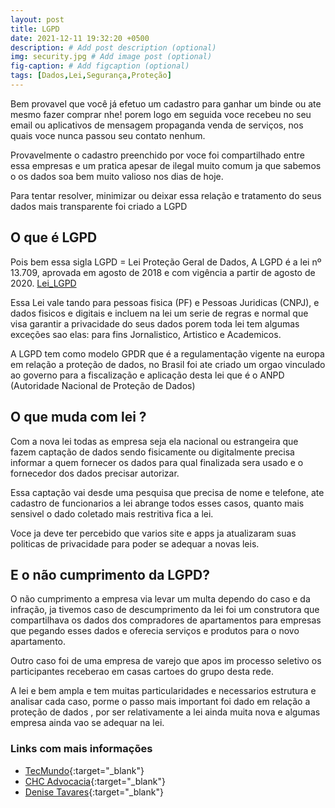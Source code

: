 ```yaml
---
layout: post
title: LGPD
date: 2021-12-11 19:32:20 +0500
description: # Add post description (optional)
img: security.jpg # Add image post (optional)
fig-caption: # Add figcaption (optional)
tags: [Dados,Lei,Segurança,Proteção]
---
```

Bem provavel que você já efetuo um cadastro para ganhar um binde ou ate mesmo fazer comprar nhe! porem logo em seguida voce recebeu no seu email ou aplicativos de mensagem propaganda venda de serviços, nos quais voce nunca passou seu contato nenhum. 

Provavelmente o cadastro preenchido por voce foi compartilhado entre essa empresas e um pratica apesar de ilegal muito comum ja que sabemos o os dados soa bem muito valioso nos dias de hoje.

Para tentar resolver, minimizar ou deixar essa relação e tratamento do seus dados mais transparente foi criado a LGPD

## O que é LGPD

Pois bem essa sigla LGPD = Lei Proteção Geral de Dados, A LGPD é a lei nº 13.709, aprovada em agosto de 2018 e com vigência a partir de agosto de 2020. [Lei_LGPD](http://www.planalto.gov.br/ccivil_03/_ato2015-2018/2018/lei/l13709.htm#art65..)

Essa Lei vale tando para pessoas fisica (PF) e Pessoas Juridicas (CNPJ), e dados fisicos e digitais e incluem na lei um serie de regras e normal que visa garantir a privacidade do seus dados porem toda lei tem algumas exceções sao elas: para fins Jornalistico, Artistico e Academicos.

A LGPD tem como modelo GPDR que é a regulamentação vigente na europa em relação a proteção de dados, no Brasil foi ate criado um orgao vinculado ao governo para a fiscalização e aplicação desta lei que é o ANPD (Autoridade Nacional de Proteção de Dados) 

## O que muda com lei ?

Com a nova lei todas as empresa seja ela nacional ou estrangeira que fazem captação de dados sendo fisicamente ou digitalmente precisa informar a quem fornecer os dados para qual finalizada sera usado e o fornecedor dos dados precisar autorizar. 

Essa captação vai desde uma pesquisa que precisa de nome e telefone, ate cadastro de funcionarios a lei abrange todos esses casos, quanto mais sensivel o dado coletado mais restritiva fica a lei.

Voce ja deve ter percebido que varios site e apps ja atualizaram suas politicas de privacidade para poder se adequar a novas leis.


## E o não cumprimento da LGPD?

O não cumprimento a empresa via levar um multa dependo do caso e da infração, ja tivemos caso de descumprimento da lei foi um construtora que compartilhava os dados dos compradores de apartamentos para empresas que pegando esses dados e oferecia serviços e produtos para o novo apartamento.

Outro caso foi de uma empresa de varejo que apos im processo seletivo os participantes receberao em casas cartoes do grupo desta rede.

A lei e bem ampla e tem muitas particularidades e necessarios estrutura e analisar cada caso, porme o passo mais important foi dado em relação a proteção de dados , por ser relativamente  a lei ainda muita nova e algumas empresa ainda vao se adequar na lei.

### Links com mais informações 

* [TecMundo](https://www.youtube.com/watch?v=oFRROvMVUWQ){:target="_blank"}
* [CHC Advocacia](https://www.youtube.com/watch?v=hu6XIc7QVnE){:target="_blank"}
* [ Denise Tavares](https://www.youtube.com/watch?v=YBMq5c2ssY0){:target="_blank"}
